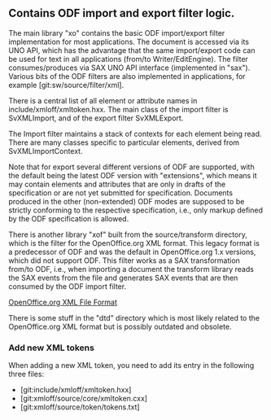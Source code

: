 ## Contains ODF import and export filter logic.

The main library "xo" contains the basic ODF import/export filter
implementation for most applications.  The document is accessed
via its UNO API, which has the advantage that the same import/export
code can be used for text in all applications (from/to Writer/EditEngine).
The filter consumes/produces via SAX UNO API interface (implemented in
"sax").  Various bits of the ODF filters are also implemented in
applications, for example [git:sw/source/filter/xml].

There is a central list of all element or attribute names in
include/xmloff/xmltoken.hxx.  The main class of the import filter
is SvXMLImport, and of the export filter SvXMLExport.

The Import filter maintains a stack of contexts for each element being
read.  There are many classes specific to particular elements, derived
from SvXMLImportContext.

Note that for export several different versions of ODF are supported,
with the default being the latest ODF version with "extensions", which
means it may contain elements and attributes that are only in drafts of
the specification or are not yet submitted for specification.  Documents
produced in the other (non-extended) ODF modes are supposed to be
strictly conforming to the respective specification, i.e., only markup
defined by the ODF specification is allowed.

There is another library "xof" built from the source/transform directory,
which is the filter for the OpenOffice.org XML format.  This legacy format
is a predecessor of ODF and was the default in OpenOffice.org 1.x versions,
which did not support ODF.  This filter works as a SAX transformation
from/to ODF, i.e., when importing a document the transform library reads
the SAX events from the file and generates SAX events that are then
consumed by the ODF import filter.

[OpenOffice.org XML File Format](http://www.openoffice.org/xml/general.html)

There is some stuff in the "dtd" directory which is most likely related
to the OpenOffice.org XML format but is possibly outdated and obsolete.

### Add new XML tokens

When adding a new XML token, you need to add its entry in the following three
files:

* [git:include/xmloff/xmltoken.hxx]
* [git:xmloff/source/core/xmltoken.cxx]
* [git:xmloff/source/token/tokens.txt]

